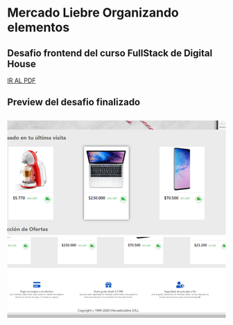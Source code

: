 # Mercado Liebre Organizando elementos

## Desafio frontend del curso FullStack de Digital House

<a href="https://github.com/Kaiael24/Mercado_Liebre-Organizando-Elementos/blob/master/Desafio/MercadoLiebre_V.pdf">IR AL PDF</a>

<h2>Preview del desafio finalizado<h2>

<img src="https://github.com/Kaiael24/Mercado_Liebre-Organizando-Elementos/blob/master/public/images/desafio1.png">

<img src="https://github.com/Kaiael24/Mercado_Liebre-Organizando-Elementos/blob/master/public/images/desafio2.png">